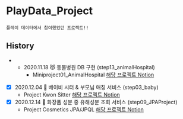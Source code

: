 # PlayData_Project

    플레이 데이터에서 참여했었던 프로젝트!!


## History

- * 2020.11.18
    &#128571; 동물병원 DB 구현 (step13_animalHospital)
    - Miniproject01_AnimalHospital  [해당 프로젝트 Notion](https://www.notion.so/75c5281df7dc44da971cb17eab5d9dcf)
- [x] 2020.12.04
    &#127868; 베이비 시터 & 부모님 매칭 서비스 (step03_baby)
    - Project Kwon Sitter  [해당 프로젝트 Notion]()   
- [x] 2020.12.14
    &#128132; 화장품 성분 중 유해성분 조회 서비스 (step09_JPAProject)
    - Project Cosmetics JPA/JPQL  [해당 프로젝트 Notion](https://www.notion.so/Project-Kwon-Sitter-f9fe5f9fc7c34f82b42e4b048f02b644)